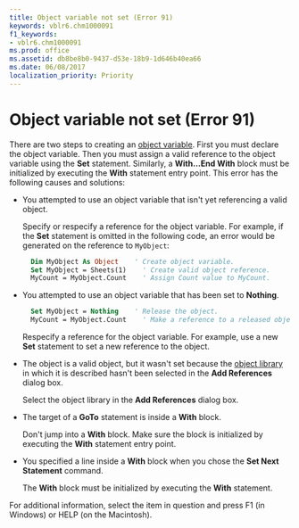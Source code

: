 ```yaml
---
title: Object variable not set (Error 91)
keywords: vblr6.chm1000091
f1_keywords:
- vblr6.chm1000091
ms.prod: office
ms.assetid: db8be8b0-9437-d53e-18b9-1d646b40ea66
ms.date: 06/08/2017
localization_priority: Priority
---
```



# Object variable not set (Error 91)

There are two steps to creating an [object variable](../../Glossary/vbe-glossary.md#object-variable). First you must declare the object variable. Then you must assign a valid reference to the object variable using the **Set** statement. Similarly, a **With...End With** block must be initialized by executing the **With** statement entry point. This error has the following causes and solutions:

- You attempted to use an object variable that isn't yet referencing a valid object.
    
  Specify or respecify a reference for the object variable. For example, if the **Set** statement is omitted in the following code, an error would be generated on the reference to `MyObject`:
    
  ```vb
    Dim MyObject As Object    ' Create object variable. 
    Set MyObject = Sheets(1)    ' Create valid object reference. 
    MyCount = MyObject.Count    ' Assign Count value to MyCount. 
  ```

- You attempted to use an object variable that has been set to **Nothing**.
    
  ```vb
    Set MyObject = Nothing    ' Release the object. 
    MyCount = MyObject.Count    ' Make a reference to a released object. 
  ```

  Respecify a reference for the object variable. For example, use a new **Set** statement to set a new reference to the object.
    
- The object is a valid object, but it wasn't set because the [object library](../../Glossary/vbe-glossary.md#object-library) in which it is described hasn't been selected in the **Add References** dialog box.
    
  Select the object library in the **Add References** dialog box.
    
- The target of a **GoTo** statement is inside a **With** block.
    
  Don't jump into a **With** block. Make sure the block is initialized by executing the **With** statement entry point.
    
- You specified a line inside a **With** block when you chose the **Set Next Statement** command.
    
  The **With** block must be initialized by executing the **With** statement.
    

For additional information, select the item in question and press F1 (in Windows) or HELP (on the Macintosh).


